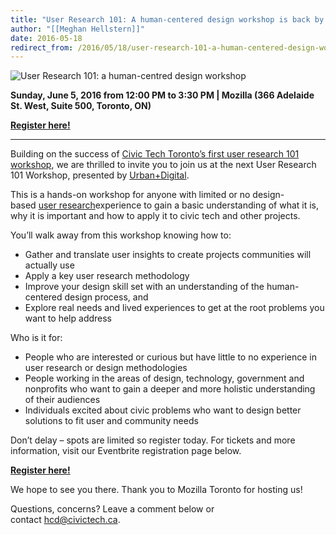 ```yaml
---
title: "User Research 101: A human-centered design workshop is back by popular demand"
author: "[[Meghan Hellstern]]"
date: 2016-05-18
redirect_from: /2016/05/18/user-research-101-a-human-centered-design-workshop/
---
```

![User Research 101: a human-centred design workshop](/assets/images/posts/user-research-101-back-by-popular-demand/blog_post-image.jpg)

**Sunday, June 5, 2016 from 12:00 PM to 3:30 PM | Mozilla (366 Adelaide St. West, Suite 500, Toronto, ON)**

**[Register here!](http://ur101workshop.eventbrite.ca/)**

---

Building on the success of [Civic Tech Toronto’s first user research 101 workshop](https://civictech.ca/2016/04/08/user-research-way-towards-insight-and-success/), we are thrilled to invite you to join us at the next User Research 101 Workshop, presented by [Urban+Digital](http://urbandigital.ca/).

This is a hands-on workshop for anyone with limited or no design-based [user research](https://en.wikipedia.org/wiki/User_Research)experience to gain a basic understanding of what it is, why it is important and how to apply it to civic tech and other projects.

You’ll walk away from this workshop knowing how to:

- Gather and translate user insights to create projects communities will actually use
- Apply a key user research methodology
- Improve your design skill set with an understanding of the human-centered design process, and
- Explore real needs and lived experiences to get at the root problems you want to help address

Who is it for:

- People who are interested or curious but have little to no experience in user research or design methodologies
- People working in the areas of design, technology, government and nonprofits who want to gain a deeper and more holistic understanding of their audiences
- Individuals excited about civic problems who want to design better solutions to fit user and community needs

Don’t delay – spots are limited so register today. For tickets and more information, visit our Eventbrite registration page below.

**[Register here!](http://ur101workshop.eventbrite.ca/)**

We hope to see you there. Thank you to Mozilla Toronto for hosting us!

Questions, concerns? Leave a comment below or contact [hcd@civictech.ca](mailto:hcd@civictech.ca).
